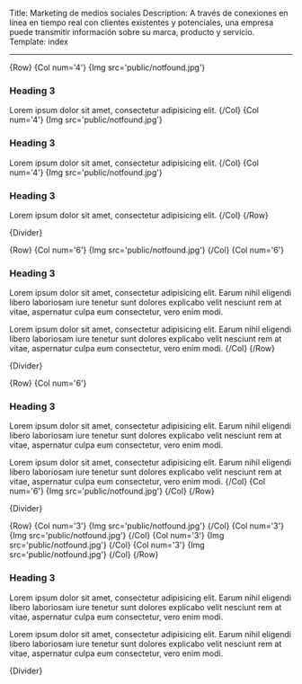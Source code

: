 Title: Marketing de medios sociales
Description: A través de conexiones en línea en tiempo real con clientes existentes y potenciales, una empresa puede transmitir información sobre su marca, producto y servicio.
Template: index

----

{Row}
{Col num='4'}
{Img src='public/notfound.jpg'}
### Heading 3
Lorem ipsum dolor sit amet, consectetur adipisicing elit.
{/Col}
{Col num='4'}
{Img src='public/notfound.jpg'}
### Heading 3
Lorem ipsum dolor sit amet, consectetur adipisicing elit.
{/Col}
{Col num='4'}
{Img src='public/notfound.jpg'}
### Heading 3

Lorem ipsum dolor sit amet, consectetur adipisicing elit.
{/Col}
{/Row}

{Divider}

{Row}
{Col num='6'}
{Img src='public/notfound.jpg'}
{/Col}
{Col num='6'}
### Heading 3

Lorem ipsum dolor sit amet, consectetur adipisicing elit. Earum nihil eligendi libero laboriosam iure tenetur sunt dolores explicabo velit nesciunt rem at vitae, aspernatur culpa eum consectetur, vero enim modi.

Lorem ipsum dolor sit amet, consectetur adipisicing elit. Earum nihil eligendi libero laboriosam iure tenetur sunt dolores explicabo velit nesciunt rem at vitae, aspernatur culpa eum consectetur, vero enim modi.
{/Col}
{/Row}

{Divider}

{Row}
{Col num='6'}
### Heading 3

Lorem ipsum dolor sit amet, consectetur adipisicing elit. Earum nihil eligendi libero laboriosam iure tenetur sunt dolores explicabo velit nesciunt rem at vitae, aspernatur culpa eum consectetur, vero enim modi.

Lorem ipsum dolor sit amet, consectetur adipisicing elit. Earum nihil eligendi libero laboriosam iure tenetur sunt dolores explicabo velit nesciunt rem at vitae, aspernatur culpa eum consectetur, vero enim modi.
{/Col}
{Col num='6'}
{Img src='public/notfound.jpg'}
{/Col}
{/Row}


{Divider}

{Row}
{Col num='3'}
{Img src='public/notfound.jpg'}
{/Col}
{Col num='3'}
{Img src='public/notfound.jpg'}
{/Col}
{Col num='3'}
{Img src='public/notfound.jpg'}
{/Col}
{Col num='3'}
{Img src='public/notfound.jpg'}
{/Col}
{/Row}



### Heading 3

Lorem ipsum dolor sit amet, consectetur adipisicing elit. Earum nihil eligendi libero laboriosam iure tenetur sunt dolores explicabo velit nesciunt rem at vitae, aspernatur culpa eum consectetur, vero enim modi.

Lorem ipsum dolor sit amet, consectetur adipisicing elit. Earum nihil eligendi libero laboriosam iure tenetur sunt dolores explicabo velit nesciunt rem at vitae, aspernatur culpa eum consectetur, vero enim modi.



{Divider}
